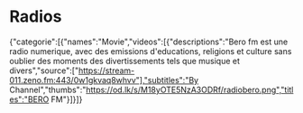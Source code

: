 # Radios
{"categorie":[{"names":"Movie","videos":[{"descriptions":"Bero fm est une radio numerique, avec des emissions d'educations, religions et culture sans oublier des moments des divertissements tels que musique et divers","source":["https://stream-011.zeno.fm:443/0w1gkvaq8whvv"],"subtitles":"By Channel","thumbs":"https://od.lk/s/M18yOTE5NzA3ODRf/radiobero.png","titles":"BERO FM"}]}]}
